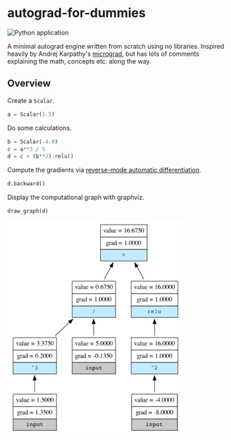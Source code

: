 # autograd-for-dummies
![Python application](https://github.com/malwaredllc/autograd-for-dummies/workflows/Python%20application/badge.svg)

A minimal autograd engine written from scratch using no libraries. Inspired heavily by Andrej Karpathy's [micrograd](https://github.com/karpathy/micrograd), but has lots of comments explaining the math, concepts etc. along the way.

## Overview

Create a `Scalar`.

```python
a = Scalar(1.5)
```

Do some calculations.

```python
b = Scalar(-4.0)
c = a**3 / 5
d = c + (b**2).relu()
```

Compute the gradients via [reverse-mode automatic differentiation](https://en.wikipedia.org/wiki/Automatic_differentiation#Reverse_accumulation).

```python
d.backward()
```

Display the computational graph with graphviz.

```python
draw_graph(d)
```

<img src="Digraph.gv.png" width="400px">


